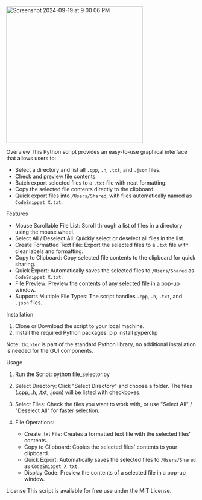 
<img width="362" alt="Screenshot 2024-09-19 at 9 00 06 PM" src="https://github.com/user-attachments/assets/1e25fb5b-c347-49fb-987d-ce0843449978">

Overview
This Python script provides an easy-to-use graphical interface that allows users to:
- Select a directory and list all `.cpp`, `.h`, `.txt`, and `.json` files.
- Check and preview file contents.
- Batch export selected files to a `.txt` file with neat formatting.
- Copy the selected file contents directly to the clipboard.
- Quick export files into `/Users/Shared`, with files automatically named as `CodeSnippet X.txt`.

Features
- Mouse Scrollable File List: Scroll through a list of files in a directory using the mouse wheel.
- Select All / Deselect All: Quickly select or deselect all files in the list.
- Create Formatted Text File: Export the selected files to a `.txt` file with clear labels and formatting.
- Copy to Clipboard: Copy selected file contents to the clipboard for quick sharing.
- Quick Export: Automatically saves the selected files to `/Users/Shared` as `CodeSnippet X.txt`.
- File Preview: Preview the contents of any selected file in a pop-up window.
- Supports Multiple File Types: The script handles `.cpp`, `.h`, `.txt`, and `.json` files.

Installation
1. Clone or Download the script to your local machine.
2. Install the required Python packages:
   pip install pyperclip

Note: `tkinter` is part of the standard Python library, no additional installation is needed for the GUI components.

Usage
1. Run the Script:
   python file_selector.py

2. Select Directory:
   Click "Select Directory" and choose a folder. The files (.cpp, .h, .txt, .json) will be listed with checkboxes.

3. Select Files:
   Check the files you want to work with, or use "Select All" / "Deselect All" for faster selection.

4. File Operations:
   - Create .txt File: Creates a formatted text file with the selected files' contents.
   - Copy to Clipboard: Copies the selected files' contents to your clipboard.
   - Quick Export: Automatically saves the selected files to `/Users/Shared` as `CodeSnippet X.txt`.
   - Display Code: Preview the contents of a selected file in a pop-up window.

License
This script is available for free use under the MIT License.


